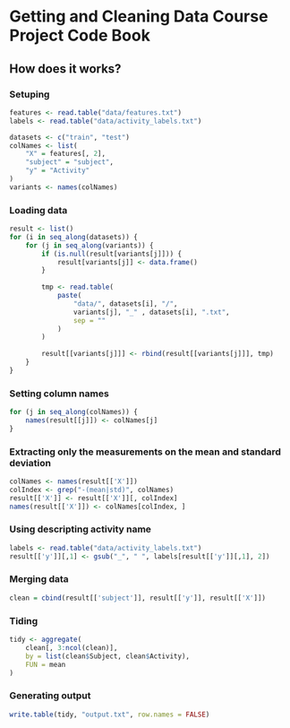 # Getting and Cleaning Data Course Project Code Book

## How does it works?
### Setuping
```r
features <- read.table("data/features.txt")
labels <- read.table("data/activity_labels.txt")

datasets <- c("train", "test")
colNames <- list(
    "X" = features[, 2],
    "subject" = "subject",
    "y" = "Activity"
)
variants <- names(colNames)
```

### Loading data
```r
result <- list()
for (i in seq_along(datasets)) {
    for (j in seq_along(variants)) {
        if (is.null(result[variants[j]])) {
            result[variants[j]] <- data.frame()
        }
        
        tmp <- read.table(
            paste(
                "data/", datasets[i], "/",
                variants[j], "_" , datasets[i], ".txt",
                sep = ""
            )
        )
        
        result[[variants[j]]] <- rbind(result[[variants[j]]], tmp)
    }
}
```

### Setting column names
```r
for (j in seq_along(colNames)) {
    names(result[[j]]) <- colNames[j]
}
```

### Extracting only the measurements on the mean and standard deviation
```r
colNames <- names(result[['X']])
colIndex <- grep("-(mean|std)", colNames)
result[['X']] <- result[['X']][, colIndex]
names(result[['X']]) <- colNames[colIndex, ]
```

### Using descripting activity name
```r
labels <- read.table("data/activity_labels.txt")
result[['y']][,1] <- gsub("_", " ", labels[result[['y']][,1], 2])
```

### Merging data 
```r
clean = cbind(result[['subject']], result[['y']], result[['X']])
```

### Tiding 
```r
tidy <- aggregate(
    clean[, 3:ncol(clean)],
    by = list(clean$Subject, clean$Activity),
    FUN = mean
)
```

### Generating output
```r
write.table(tidy, "output.txt", row.names = FALSE)
```
